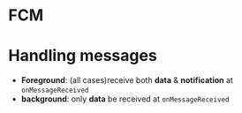 # FCM

# Handling messages 
- **Foreground**: (all cases)receive both **data** & **notification** at `onMessageReceived`
- **background**: only **data** be received at `onMessageReceived`

